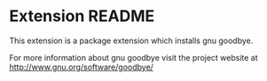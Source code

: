 # Extension README

This extension is a package extension which installs gnu goodbye.

For more information about gnu goodbye visit the project website at
http://www.gnu.org/software/goodbye/


